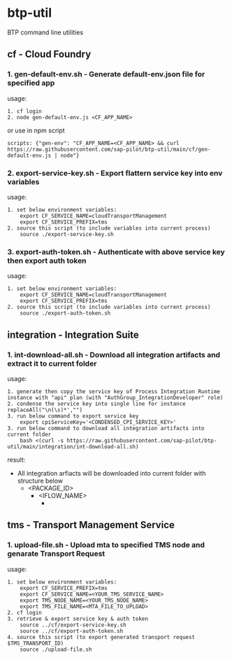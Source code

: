 # btp-util
BTP command line utilities

## cf - Cloud Foundry

### 1. gen-default-env.sh - Generate default-env.json file for specified app

usage:

    1. cf login
    2. node gen-default-env.js <CF_APP_NAME>

or use in npm script

    scripts: {"gen-env": "CF_APP_NAME=<CF_APP_NAME> && curl https://raw.githubusercontent.com/sap-pilot/btp-util/main/cf/gen-default-env.js | node"}

### 2. export-service-key.sh - Export flattern service key into env variables

usage: 

    1. set below environment variables:
        export CF_SERVICE_NAME=cloudTransportManagement
        export CF_SERVICE_PREFIX=tms
    2. source this script (to include variables into current process)
        source ./export-service-key.sh 

### 3. export-auth-token.sh - Authenticate with above service key then export auth token

usage:

    1. set below environment variables:
        export CF_SERVICE_NAME=cloudTransportManagement
        export CF_SERVICE_PREFIX=tms
    2. source this script (to include variables into current process)
        source ./export-auth-token.sh 

## integration - Integration Suite 

### 1. int-download-all.sh - Download all integration artifacts and extract it to current folder

usage:

    1. generate then copy the service key of Process Integration Runtime instance with "api" plan (with "AuthGroup_IntegrationDeveloper" role)
    2. condense the service key into single line for instance replaceAll("\n(\s)*',"")
    3. run below command to export service key
        export cpiServiceKey='<CONDENSED_CPI_SERVICE_KEY>'
    3. run below command to download all integration artifacts into current folder
        bash <(curl -s https://raw.githubusercontent.com/sap-pilot/btp-util/main/integration/int-download-all.sh)

result:

  - All integration arfiacts will be downloaded into current folder with structure below
      - <PACKAGE_ID>
          - <IFLOW_NAME>
              - <IFLOW FILES>

## tms - Transport Management Service

### 1. upload-file.sh - Upload mta to specified TMS node and genarate Transport Request 

usage: 

    1. set below environment variables:
        export CF_SERVICE_PREFIX=tms
        export CF_SERVICE_NAME=<YOUR_TMS_SERVICE_NAME>
        export TMS_NODE_NAME=<YOUR_TMS_NODE_NAME>
        export TMS_FILE_NAME=<MTA_FILE_TO_UPLOAD>
    2. cf login
    3. retrieve & export service key & auth token
        source ../cf/export-service-key.sh
        source ../cf/export-auth-token.sh
    4. source this script (to export generated transport request $TMS_TRANSPORT_ID)
        source ./upload-file.sh 
